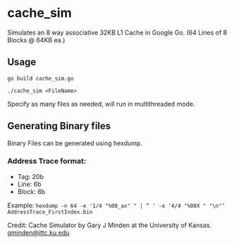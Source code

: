# cache_sim

Simulates an 8 way associative 32KB L1 Cache in Google Go. (64 Lines of 8 Blocks @ 64KB ea.)

## Usage 
`go build cache_sim.go`

`./cache_sim <FileName>`

Specify as many files as needed, will run in multithreaded mode.

## Generating Binary files

Binary Files can be generated using hexdump.

### Address Trace format: 
* Tag: 20b
* Line: 6b
* Block: 6b

Example:
`hexdump -n 64 -e '1/4 "%08_ax" " | “ ' -e '4/4 "%08X " "\n"’  AddressTrace_FirstIndex.bin`


Credit: Cache Simulator by Gary J Minden at the University of Kansas. <gminden@ittc.ku.edu>